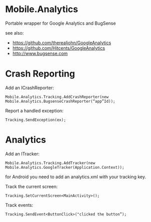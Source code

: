 Mobile.Analytics
================

Portable wrapper for Google Analytics and BugSense

see also:
  * https://github.com/therealjohn/GoogleAnalytics
  * https://github.com/Hitcents/GoogleAnalytics
  * http://www.bugsense.com

# Crash Reporting

Add an ICrashReporter:

    Mobile.Analytics.Tracking.AddCrashReporter(new Mobile.Analytics.BugsenseCrashReporter(“app”Id));

Report a handled exception:

    Tracking.SendException(ex);

# Analytics 
Add an ITracker:

    Mobile.Analytics.Tracking.AddTracker(new Mobile.Analytics.GoogleTracker(Application.Context));

for Android you need to add an analytics.xml with your tracking key.

Track the current screen:

    Tracking.SetCurrentScreen<MainActivity>();

Track events:

    Tracking.SendEvent<ButtonClick>("clicked the button”);
